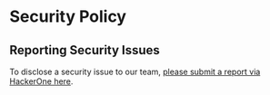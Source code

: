 # Security Policy

## Reporting Security Issues
To disclose a security issue to our team, [please submit a report via HackerOne here](https://hackerone.com/mainwp).

